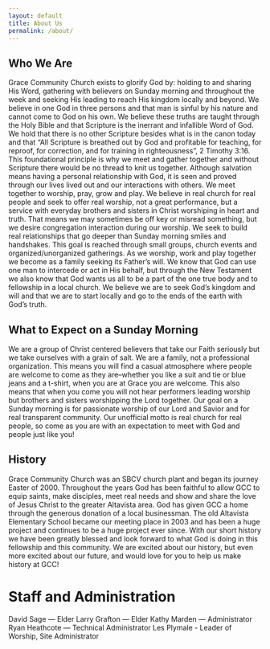 ```yaml
---
layout: default
title: About Us
permalink: /about/
---
```


## Who We Are

Grace Community Church exists to glorify God by: holding to and sharing His Word, gathering with believers on Sunday morning and throughout the week and seeking His leading to reach His kingdom locally and beyond.  We believe in one God in three persons and that man is sinful by his nature and cannot come to God on his own. We believe these truths are taught through the Holy Bible and that Scripture is the inerrant and infallible Word of God. We hold that there is no other Scripture besides what is in the canon today and that “All Scripture is breathed out by God and profitable for teaching, for reproof, for correction, and for training in righteousness”, 2 Timothy 3:16. This foundational principle is why we meet and gather together and without Scripture there would be no thread to knit us together. Although salvation means having a personal relationship with God, it is seen and proved through our lives lived out and our interactions with others.  We meet together to worship, pray, grow and play. We believe in real church for real people and seek to offer real worship, not a great performance, but a service with everyday brothers and sisters in Christ worshiping in heart and truth. That means we may sometimes be off key or misread something, but we desire congregation interaction during our worship. We seek to build real relationships that go deeper than Sunday morning smiles and handshakes. This goal is reached through small groups, church events and organized/unorganized gatherings.  As we worship, work and play together we become as a family seeking its Father’s will. We know that God can use one man to intercede or act in His behalf, but through the New Testament we also know that God wants us all to be a part of the one true body and to fellowship in a local church.  We believe we are to seek God’s kingdom and will and that we are to start locally and go to the ends of the earth with God’s truth.

## What to Expect on a Sunday Morning

We are a group of Christ centered believers that take our Faith seriously but we take ourselves with a grain of salt.  We are a family, not a professional organization.  This means you will find a casual atmosphere where people are welcome to come as they are–whether you like a suit and tie or blue jeans and a t-shirt, when you are at Grace you are welcome.  This also means that when you come you will not hear performers leading worship but brothers and sisters worshipping the Lord together.  Our goal on a Sunday morning is for passionate worship of our Lord and Savior and for real transparent community. Our unofficial motto is real church for real people, so come as you are with an expectation to meet with God and people just like you!

## History

Grace Community Church was an SBCV church plant and began its journey Easter of 2000.  Throughout the years God has been faithful to allow GCC to equip saints, make disciples, meet real needs and show and share the love of Jesus Christ to the greater Altavista area.  God has given GCC a home through the generous donation of a local businessman.  The old Altavista Elementary School became our meeting place in 2003 and has been a huge project and continues to be a huge project ever since.  With our short history we have been greatly blessed and look forward to what God is doing in this fellowship and this community.  We are excited about our history, but even more excited about our future, and would love for you to help us make history at GCC!

# Staff and Administration

David Sage — Elder
Larry Grafton — Elder
Kathy Marden — Administrator
Ryan Heathcote — Technical Administrator
Les Plymale - Leader of Worship, Site Administrator
